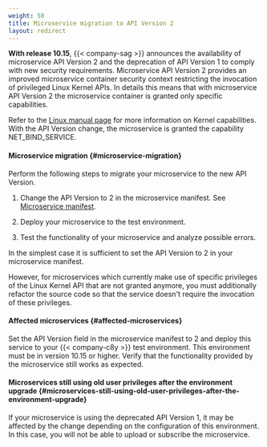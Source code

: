```yaml
---
weight: 50
title: Microservice migration to API Version 2
layout: redirect
---
```


**With release 10.15**, {{< company-sag >}} announces the availability of microservice API Version 2 and the deprecation of API Version 1 to comply with new security requirements.
Microservice API Version 2 provides an improved microservice container security context restricting the invocation of privileged Linux Kernel APIs.
In details this means that with microservice API Version 2 the microservice container is granted only specific capabilities.

Refer to the [Linux manual page](https://man7.org/linux/man-pages/man7/capabilities.7.html) for more information on Kernel capabilities.
With the API Version change, the microservice is granted the capability NET_BIND_SERVICE.

#### Microservice migration {#microservice-migration}

Perform the following steps to migrate your microservice to the new API Version.

1. Change the API Version to 2 in the microservice manifest. See [Microservice manifest](#microservice-manifest).   

2. Deploy your microservice to the test environment.

3. Test the functionality of your microservice and analyze possible errors.

In the simplest case it is sufficient to set the API Version to 2 in your microservice manifest.  

However, for microservices which currently make use of specific privileges of the Linux Kernel API that are not granted anymore, you must additionally refactor the source code so that the service doesn't require the invocation of these privileges.  

#### Affected microservices {#affected-microservices}

Set the API Version field in the microservice manifest to 2 and deploy this service to your {{< company-c8y >}} test environment.
This environment must be in version 10.15 or higher.
Verify that the functionality provided by the microservice still works as expected.

#### Microservices still using old user privileges after the environment upgrade {#microservices-still-using-old-user-privileges-after-the-environment-upgrade}

If your microservice is using the deprecated API Version 1, it may be affected by the change depending on the configuration of this environment.
In this case, you will not be able to upload or subscribe the microservice.
